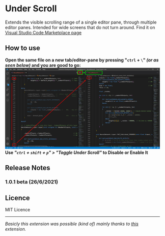 
#  Under Scroll 

  

Extends the visible scrolling range of a single editor pane, through multiple editor panes. Intended for wide screens that do not turn around. Find it on [Visual Studio Code Marketplace page](https://marketplace.visualstudio.com/items?itemName=GiorgosXou.under-scroll)

  
## How to use   
**Open the same file on a new tab/editor-pane by pressing   "```ctrl``` + ```\```"  *(or as seen below)* and you are good to go:**
![Example Image](https://github.com/GiorgosXou/under-scroll/raw/master/image.jpg)
**Use _"```ctrl``` + ```shift``` + ```p```" > "Toggle Under Scroll"_ to Disable or Enable It**
##  Release Notes  

###  1.0.1 beta (26/6/2021)

  
 
## Licence
MIT Licence



-----------------------------------------------------------------------------------------------------------
_Basicly this extension was possible _(kind of)_ mainly thanks to [this](https://marketplace.visualstudio.com/items?itemName=masakit.synchronized-scrolling) extension._